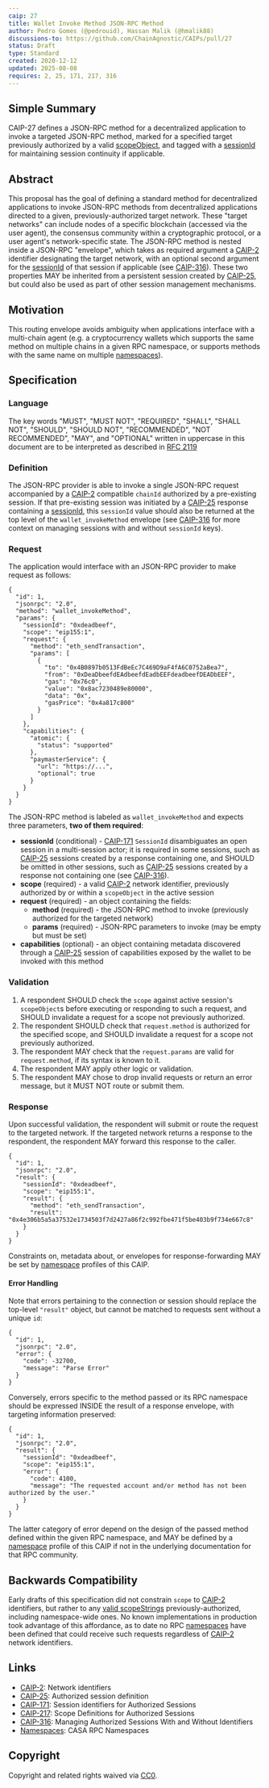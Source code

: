 ```yaml
---
caip: 27
title: Wallet Invoke Method JSON-RPC Method
author: Pedro Gomes (@pedrouid), Hassan Malik (@hmalik88)
discussions-to: https://github.com/ChainAgnostic/CAIPs/pull/27
status: Draft
type: Standard
created: 2020-12-12
updated: 2025-08-08
requires: 2, 25, 171, 217, 316
---
```


## Simple Summary

CAIP-27 defines a JSON-RPC method for a decentralized application to invoke a targeted JSON-RPC method, marked for a specified target previously authorized by a valid [scopeObject][CAIP-217], and tagged with a [sessionId][CAIP-171] for maintaining session continuity if applicable.

## Abstract

This proposal has the goal of defining a standard method for decentralized applications to invoke JSON-RPC methods from decentralized applications directed to a given, previously-authorized target network.
These "target networks" can include nodes of a specific blockchain (accessed via the user agent), the consensus community within a cryptographic protocol, or a user agent's network-specific state.
The JSON-RPC method is nested inside a JSON-RPC "envelope", which takes as required argument a [CAIP-2] identifier designating the target network, with an optional second argument for the [sessionId][CAIP-171] of that session if applicable (see [CAIP-316]).
These two properties MAY be inherited from a persistent session created by [CAIP-25][], but could also be used as part of other session management mechanisms.

## Motivation

This routing envelope avoids ambiguity when applications interface with a multi-chain agent (e.g. a cryptocurrency wallets which supports the same method on multiple chains in a given RPC namespace, or supports methods with the same name on multiple [namespaces]).

## Specification

### Language

The key words "MUST", "MUST NOT", "REQUIRED", "SHALL", "SHALL NOT", "SHOULD", "SHOULD NOT", "RECOMMENDED", "NOT RECOMMENDED", "MAY", and "OPTIONAL" written in uppercase in this document are to be interpreted as described in [RFC 2119][]

### Definition

The JSON-RPC provider is able to invoke a single JSON-RPC request accompanied by a [CAIP-2][] compatible `chainId` authorized by a pre-existing session.
If that pre-existing session was initiated by a [CAIP-25] response containing a [sessionId][CAIP-171], this `sessionId` value should also be returned at the top level of the `wallet_invokeMethod` envelope (see [CAIP-316] for more context on managing sessions with and without `sessionId` keys).

### Request

The application would interface with an JSON-RPC provider to make request as follows:

```jsonc
{
  "id": 1,
  "jsonrpc": "2.0",
  "method": "wallet_invokeMethod",
  "params": {
    "sessionId": "0xdeadbeef",
    "scope": "eip155:1",
    "request": {
      "method": "eth_sendTransaction",
      "params": [
        {
          "to": "0x4B0897b0513FdBeEc7C469D9aF4fA6C0752aBea7",
          "from": "0xDeaDbeefdEAdbeefdEadbEEFdeadbeefDEADbEEF",
          "gas": "0x76c0",
          "value": "0x8ac7230489e80000",
          "data": "0x",
          "gasPrice": "0x4a817c800"
        }
      ]
    },
    "capabilities": {
      "atomic": {
        "status": "supported"
      },
      "paymasterService": {
        "url": "https://...",
        "optional": true
      }
    }
  }
}
```

The JSON-RPC method is labeled as `wallet_invokeMethod` and expects three parameters, **two of them required**:

- **sessionId** (conditional) - [CAIP-171][] `SessionId` disambiguates an open session in a multi-session actor; it is required in some sessions, such as [CAIP-25][] sessions created by a response containing one, and SHOULD be omitted in other sessions, such as [CAIP-25] sessions created by a response not containing one (see [CAIP-316]).
- **scope** (required) - a valid [CAIP-2][] network identifier, previously authorized by or within a `scopeObject` in the active session
- **request** (required) - an object containing the fields:
  - **method** (required) - the JSON-RPC method to invoke (previously authorized for the targeted network)
  - **params** (required) - JSON-RPC parameters to invoke (may be empty but must be set)
- **capabilities** (optional) - an object containing metadata discovered through a [CAIP-25][] session of capabilities exposed by the wallet to be invoked with this method

### Validation

1. A respondent SHOULD check the `scope` against active session's `scopeObject`s before executing or responding to such a request, and SHOULD invalidate a request for a scope not previously authorized.
2. The respondent SHOULD check that `request.method` is authorized for the specified scope, and SHOULD invalidate a request for a scope not previously authorized.
3. The respondent MAY check that the `request.params` are valid for `request.method`, if its syntax is known to it.
4. The respondent MAY apply other logic or validation.
5. The respondent MAY chose to drop invalid requests or return an error message, but it MUST NOT route or submit them.

### Response

Upon successful validation, the respondent will submit or route the request to the targeted network.
If the targeted network returns a response to the respondent, the respondent MAY forward this response to the caller.

```jsonc
{
  "id": 1,
  "jsonrpc": "2.0",
  "result": {
    "sessionId": "0xdeadbeef",
    "scope": "eip155:1",
    "result": {
      "method": "eth_sendTransaction",
      "result": "0x4e306b5a5a37532e1734503f7d2427a86f2c992fbe471f5be403b9f734e667c8"
    }
  }
}
```

Constraints on, metadata about, or envelopes for response-forwarding MAY be set by [namespace][namespaces] profiles of this CAIP.

#### Error Handling

Note that errors pertaining to the connection or session should replace the top-level `"result"` object, but cannot be matched to requests sent without a unique `id`:

```jsonc
{
  "id": 1,
  "jsonrpc": "2.0",
  "error": {
    "code": -32700,
    "message": "Parse Error"
  }
}
```

Conversely, errors specific to the method passed or its RPC namespace should be expressed INSIDE the result of a response envelope, with targeting information preserved:

```jsonc
{
  "id": 1,
  "jsonrpc": "2.0",
  "result": {
    "sessionId": "0xdeadbeef",
    "scope": "eip155:1",
    "error": {
      "code": 4100,
      "message": "The requested account and/or method has not been authorized by the user."
    }
  }
}
```

The latter category of error depend on the design of the passed method defined within the given RPC namespace, and MAY be defined by a [namespace][namespaces] profile of this CAIP if not in the underlying documentation for that RPC community.

## Backwards Compatibility

Early drafts of this specification did not constrain `scope` to [CAIP-2] identifiers, but rather to any [valid scopeStrings][CAIP-217] previously-authorized, including namespace-wide ones.
No known implementations in production took advantage of this affordance, as to date no RPC [namespaces] have been defined that could receive such requests regardless of [CAIP-2] network identifiers.

## Links

- [CAIP-2]: Network identifiers
- [CAIP-25]: Authorized session definition
- [CAIP-171]: Session identifiers for Authorized Sessions
- [CAIP-217]: Scope Definitions for Authorized Sessions
- [CAIP-316]: Managing Authorized Sessions With and Without Identifiers
- [Namespaces]: CASA RPC Namespaces

[CAIP-2]: https://chainagnostic.org/CAIPs/caip-2
[CAIP-25]: https://chainagnostic.org/CAIPs/caip-25
[CAIP-171]: https://chainagnostic.org/CAIPs/caip-171
[CAIP-217]: https://chainagnostic.org/CAIPs/caip-217
[CAIP-316]: https://chainagnostic.org/CAIPs/caip-316
[namespaces]: https://namespaces.chainagnostic.org/
[RFC 2119]: https://www.ietf.org/rfc/rfc2119.txt

## Copyright

Copyright and related rights waived via [CC0](../LICENSE).
